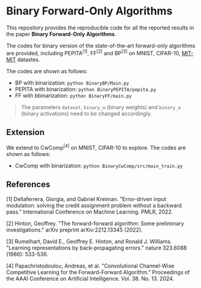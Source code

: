 # Binary Forward-Only Algorithms

This repository provides the reproducible code for all the reported results in the paper **Binary Forward-Only Algorithms**.


The codes for binary version of the state-of-the-art forward-only algorithms are provided, including PEPITA<sup>[1]</sup>, FF<sup>[2]</sup> and BP<sup>[3]</sup> on MNIST, CIFAR-10, [MIT-MIT](https://www.physionet.org/content/mitdb/1.0.0/) datastes. 


The codes are shown as follows:
- BP with binarization: ``python BinaryBP/Main.py ``
- PEPITA with binarization: ``python BinaryPEPITA/pepita.py ``
- FF with bbinarization: ``python BinaryFF/main.py ``

> The parameters `dataset`, `binary_w` (binary weights) and `binary_a` (binary activations) need to be changed accordingly.

## Extension
We extend to CwComp<sup>[4]</sup> on MNIST, CIFAR-10 to explore. The codes are shown as follows:
- CwComp with binarization: ``python BinaryCwComp/src/main_train.py ``
## References


[1] Dellaferrera, Giorgia, and Gabriel Kreiman. "Error-driven input modulation: solving the credit assignment problem without a backward pass." International Conference on Machine Learning. PMLR, 2022.

[2] Hinton, Geoffrey. "The forward-forward algorithm: Some preliminary investigations." arXiv preprint arXiv:2212.13345 (2022).

[3] Rumelhart, David E., Geoffrey E. Hinton, and Ronald J. Williams. "Learning representations by back-propagating errors." nature 323.6088 (1986): 533-536.

[4] Papachristodoulou, Andreas, et al. "Convolutional Channel-Wise Competitive Learning for the Forward-Forward Algorithm." Proceedings of the AAAI Conference on Artificial Intelligence. Vol. 38. No. 13. 2024.